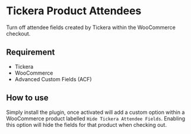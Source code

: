 # Tickera Product Attendees

Turn off attendee fields created by Tickera within the WooCommerce checkout.

## Requirement
- Tickera
- WooCommerce
- Advanced Custom Fields (ACF)

## How to use
Simply install the plugin, once activated will add a custom option within a WooCommerce product labelled `Hide Tickera Attendee Fields`. Enabling this option will hide the fields for that product when checking out.